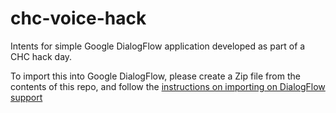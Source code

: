 # chc-voice-hack
Intents for simple Google DialogFlow application developed as part of a CHC hack day.

To import this into Google DialogFlow, please create a Zip file from the contents of this repo, and follow the [instructions on importing on DialogFlow support][DialogFlow Import]

[DialogFlow Import]: https://dialogflow.com/docs/agents/export-import-restore
